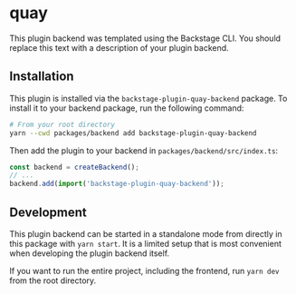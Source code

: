 # quay

This plugin backend was templated using the Backstage CLI. You should replace this text with a description of your plugin backend.

## Installation

This plugin is installed via the `backstage-plugin-quay-backend` package. To install it to your backend package, run the following command:

```bash
# From your root directory
yarn --cwd packages/backend add backstage-plugin-quay-backend
```

Then add the plugin to your backend in `packages/backend/src/index.ts`:

```ts
const backend = createBackend();
// ...
backend.add(import('backstage-plugin-quay-backend'));
```

## Development

This plugin backend can be started in a standalone mode from directly in this
package with `yarn start`. It is a limited setup that is most convenient when
developing the plugin backend itself.

If you want to run the entire project, including the frontend, run `yarn dev` from the root directory.

